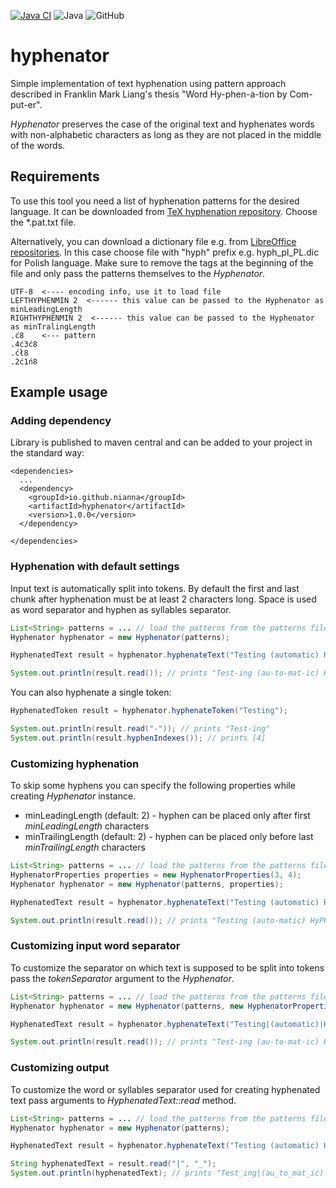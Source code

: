 [![Java CI](https://github.com/Nianna/hyphenator/actions/workflows/maven.yml/badge.svg?branch=master)](https://github.com/Nianna/hyphenator/actions/workflows/maven.yml)
![Java](https://img.shields.io/badge/Java-17-informational)
![GitHub](https://img.shields.io/github/license/nianna/hyphenator)

# hyphenator

Simple implementation of text hyphenation using pattern approach described in Franklin Mark Liang's thesis "Word Hy-phen-a-tion by Com-put-er".

_Hyphenator_ preserves the case of the original text and hyphenates words with non-alphabetic characters as long as they are not placed in the middle of the words.

## Requirements
To use this tool you need a list of hyphenation patterns for the desired language.
It can be downloaded from [TeX hyphenation repository](https://github.com/hyphenation/tex-hyphen/tree/master/hyph-utf8/tex/generic/hyph-utf8/patterns/txt).
Choose the *.pat.txt file.

Alternatively, you can download a dictionary file e.g. from [LibreOffice repositories](https://github.com/LibreOffice/dictionaries).
In this case choose file with "hyph" prefix e.g. hyph_pl_PL.dic for Polish language. 
Make sure to remove the tags at the beginning of the file and only pass the patterns themselves to the _Hyphenator_.
```
UTF-8  <---- encoding info, use it to load file
LEFTHYPHENMIN 2  <------ this value can be passed to the Hyphenator as minLeadingLength
RIGHTHYPHENMIN 2  <------ this value can be passed to the Hyphenator as minTralingLength
.ć8    <--- pattern
.4ć3ć8
.ćł8
.2ć1ń8
```

## Example usage

### Adding dependency
Library is published to maven central and can be added to your project in the standard way:
```
<dependencies>
  ...
  <dependency>
    <groupId>io.github.nianna</groupId>
    <artifactId>hyphenator</artifactId>
    <version>1.0.0</version>
  </dependency>

</dependencies>
```

### Hyphenation with default settings
Input text is automatically split into tokens. 
By default the first and last chunk after hyphenation must be at least 2 characters long.
Space is used as word separator and hyphen as syllables separator.
```java
List<String> patterns = ... // load the patterns from the patterns file
Hyphenator hyphenator = new Hyphenator(patterns);

HyphenatedText result = hyphenator.hyphenateText("Testing (automatic) HyPHeNAtioN by computer!");

System.out.println(result.read()); // prints "Test-ing (au-to-mat-ic) Hy-PHeN-AtioN by com-put-er!"
```

You can also hyphenate a single token:
```java
HyphenatedToken result = hyphenator.hyphenateToken("Testing");

System.out.println(result.read("-")); // prints "Test-ing"
System.out.println(result.hyphenIndexes()); // prints [4]
```

### Customizing hyphenation
To skip some hyphens you can specify the following properties while creating _Hyphenator_ instance.
 * minLeadingLength (default: 2) - hyphen can be placed only after first _minLeadingLength_ characters 
 * minTrailingLength (default: 2) - hyphen can be placed only before last _minTrailingLength_ characters

```java
List<String> patterns = ... // load the patterns from the patterns file
HyphenatorProperties properties = new HyphenatorProperties(3, 4);
Hyphenator hyphenator = new Hyphenator(patterns, properties);

HyphenatedText result = hyphenator.hyphenateText("Testing (automatic) HyPHeNAtioN by computer!");

System.out.println(result.read()); // prints "Testing (auto-matic) HyPHeN-AtioN by com-puter!"
```

### Customizing input word separator
To customize the separator on which text is supposed to be split into tokens pass the _tokenSeparator_ argument to the _Hyphenator_.
```java
List<String> patterns = ... // load the patterns from the patterns file
Hyphenator hyphenator = new Hyphenator(patterns, new HyphenatorProperties(), "|");

HyphenatedText result = hyphenator.hyphenateText("Testing|(automatic)|HyPHeNAtioN|by|computer!");

System.out.println(result.read()); // prints "Test-ing (au-to-mat-ic) Hy-PHeN-AtioN by com-put-er!"
```

### Customizing output
To customize the word or syllables separator used for creating hyphenated text pass arguments to _HyphenatedText::read_ method.
```java
List<String> patterns = ... // load the patterns from the patterns file
Hyphenator hyphenator = new Hyphenator(patterns);

HyphenatedText result = hyphenator.hyphenateText("Testing (automatic) HyPHeNAtioN by computer!");

String hyphenatedText = result.read("|", "_");
System.out.println(hyphenatedText); // prints "Test_ing|(au_to_mat_ic)|Hy_PHeN_AtioN|by|com_put_er!"
```
